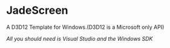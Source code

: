 # JadeScreen

A D3D12 Template for Windows.(D3D12 is a Microsoft only API)

*All you should need is Visual Studio and the Windows SDK*

